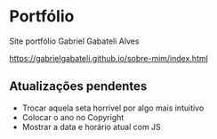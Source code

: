 # Portfólio
 Site portfólio Gabriel Gabateli Alves
 
https://gabrielgabateli.github.io/sobre-mim/index.html

## Atualizações pendentes
* Trocar aquela seta horrível por algo mais intuitivo
* Colocar o ano no Copyright
* Mostrar a data e horário atual com JS

